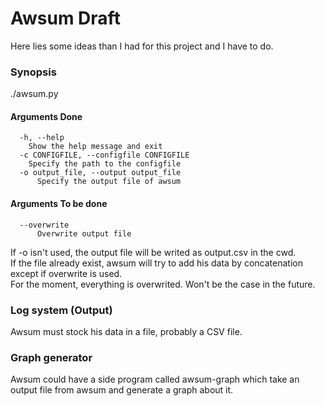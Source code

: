 # Awsum Draft
Here lies some ideas than I had for this project and I have to do.

### Synopsis
./awsum.py
#### Arguments Done
```
  -h, --help
    Show the help message and exit
  -c CONFIGFILE, --configfile CONFIGFILE
    Specify the path to the configfile
  -o output_file, --output output_file
      Specify the output file of awsum
```
#### Arguments To be done
```
  --overwrite
      Overwrite output file
```

If -o isn't used, the output file will be writed as output.csv in the cwd.  
If the file already exist, awsum will try to add his data by concatenation except if overwrite is used.  
For the moment, everything is overwrited. Won't be the case in the future.

### Log system (Output)
Awsum must stock his data in a file, probably a CSV file.

### Graph generator
Awsum could have a side program called awsum-graph which take an output file from awsum and generate a graph about it.
